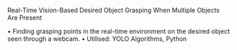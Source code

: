 Real-Time Vision-Based Desired Object Grasping When Multiple Objects Are Present

• Finding grasping points in the real-time environment on the desired object seen through a webcam. 
• Utilised: YOLO Algorithms, Python
